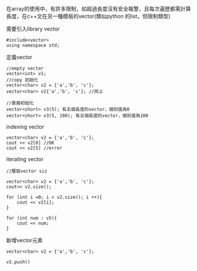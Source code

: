 在array的使用中，有許多限制，如超過長度沒有安全報警，且每次遍歷都需計算長度，在c++文在另一種模板的vector(類似python 的list，但限制類型)


需要引入library vector
```
#include<vector>
using namespace std;
```

定義vector
```
//empty vector
vector<int> v1; 
//copy 初始化
vector<char> v2 = {'a','b', 'c'};
vector<char> v2{'a','b', 'c'}; //同上

//直接初始化
vector<short> v3(5); 有五個長度的vector，個別值為0
vector<short> v3(5, 100); 有五個長度的vector，個別值為100
```

indexing vector
```
vector<char> v2 = {'a','b', 'c'};
cout << v2[0] //OK
cout << v2[5] //error
```

iterating vector
```
//獲取vector siz

vector<char> v2 = {'a','b', 'c'};
cout<< v2.size();

for (int i =0; i < v2.size(); i ++){
	cout << v2[i];
}

for (int num : v5){
	cout << num;
}
```


新增vector元素
```
vector<char> v2 = {'a','b', 'c'};

v2.push()

```